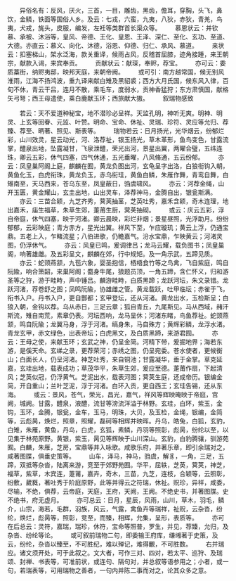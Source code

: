 <!-- { "loadSidebar": true } -->
　　异俗名有：反风，厌火，三首，一目，雕齿，黑齿，儋耳，穿胸，头飞，鼻饮，金鳞，铁面等国俗人乡。及云：七戎，六蛮，九夷，八狄，赤狄，青羌，鸟夷，犬戎，旄头，皮服，编发，左衽等类群首长渠众等。
　　慕恩状云：并钦慕、承被、沐浴等，皇风、帝德、王化、皇恩、王泽、深仁、至化、玄功、至道、大德。亦直云：慕义、向化、沐德，浴恩、仰德、归仁、承风、慕道。
　　来状云：扣塞梯山，架水泛海，款关重译，候雨占风，反稽首屈膝，迹角接踵，来王朝宗，献款入谒，来宾奉贡。
　　贡献状云：献琛，奉赆，荐宝。
　　亦可云：委质藁街，纳赆夷邸，映邦天庭，来朝帝阙。
　　或可引：南方越常国，候无别风淮雨，江海不扬鸿波，重九译来献白雉及黑貂裘；西方大月氏国，候东风入律，百旬不休，青云干吕，连月不散，乘毛车，度弱水，贡神香猛狩；东方肃慎国，献格矢弓弩；西王母遣使，乘白鹿献玉环；西旅献大獓。
　　叙瑞物感致

　　若云：天不爱道种秘宝，地不潜珍必呈祥。天监孔明，神听无爽。明神、明灵、上玄等回眷、元监、叶赞。明命、宝命、休祉、灵瑞、珍符、灵应等允归、荐臻、荐至、昞著、照见、斯表等。
　　瑞物若云：日月扬光，光华烟云，纷郁烂彩，山川效灵，星云动光，河、洛荐祉，银玉扬光，草木革形，鱼鸟变色，甘露流掌，醴泉出地，坠露凝甘，飞泉泄醴，荣光出河，景星出翼，两曜合璧，五纬连珠，卿云五彩，休气四塞，四气休通，五光垂曜，八风脩通，五云纷郁。
　　亦云：凤皇巢阿阁上庭，麒麟在囿，黄龙负图出河，玄龟呈字出洛，白狼衔钩入朝，黄鱼化玉，白虎衔珠，黄龙负玉，赤乌衔珪，黄鱼白鳞，朱雁作舞，青鸾自舞，白雉南至，天马西来，苍乌东至，凤皇蔽日，驺虞啸风。
　　亦云：河荐金绳，山开玉匮，黄金耀山，玄圭出地，山出灵车，泽荐神马，金腾自出，银瓮斯满。
　　亦云：三苗合颖，九芝齐秀，蓂荚抽茎，芝英吐秀，嘉禾含颖，奇木连理，地出嘉禾，庙生福草，朱草生郊，萐莆生厨，蓂荚抽砌。
　　或云：庆云五彩，浮自帝庭，休气四塞，映于河渚。卿云晨映，彩烂非烟；景星昼照，光浮助月。纷纷郁郁，云彩映庭；青方赤方，星光出翼。祥风下至，乍应璇玑；黄云上浮，仍通宝鼎。五老上入，乍睹流星；八伯进歌，仍瞻嘉气。汾水宝鼎，乍映黄云；河渚灵图，仍浮休气。
　　亦云：风皇已鸣，爰调律吕；龙马云耀，载负图书；凤皇巢阁，响著雄雌。及五彩呈文，麒麟在郊，行中规矩。及一角示武，五蹄见质。
　　亦云：蛇颈燕颔，九苞六象，婴圣抱信，栖梧食竹等之鸟禽，飞自紫庭，鸣自阮隃，响合箫韶，来巢阿阁；麕身牛尾，狼题员顶，一角五蹄，含仁怀义，归和游圣等之狩，游于畦畤，声中锤吕。麟游畦畤，白质黑蹄；龙跃河坛，朱文录错。龙跃河渚，荐卷舒之图；凤鸣阮隃，协雄雌之管。黄龙载跃，吐甲临坛；赤雀于飞，衔书入户。丹书入户，更自酆都；玄甲登坛，还从河渚。黄龙出水，玉检斯呈；白狼入朝，金钩以荐。乌从赤日，三足云章；狐自青丘，九尾斯见。马从西域，赭汗斯流，雉自南荒，素章仍表。河坛西响，龙马呈休；河渚东睹，鸟鱼荐祉。蛇颈燕颔，鸣自阮隃；龙翼马身，浮于河渚。缟身朱，马自殊方；黄辉彩鳞，龙浮水渚。青龙玄甲，赤文绿色，出表帝坛；白虎黑文，及白质黑蹄，来游君囿。
　　亦云：王母之使，来献玉环；玄武之神，仍呈金简。河精下带，爰掘地界；海若东游，是傒天命。玄绨之录，更荐荣河；赤绣之图，仍呈宛委。苍水使者，更候衡山；白面长人，仍呈河渚。神芝吐秀，来自铜池；甘露凝华，垂于金掌。草克延嘉，玄珪出地，载表成功；草茂华平，朱草生郊，爰应至德。萐莆作扇，下起清风；芝英似冠，仍浮黄气。芝泥出水，载表河图；蓂荚生庭，还成帝历。银编金简，开自重山；兰叶芝泥，浮于河渚。白环入贡，更自西王；玄珪告锡，还从东海。
　　或云：景风，苍气，荣光，昌光，嘉气，祥风等辉映晻映于帝庭，宫阙，城阙。甘露，醴泉，液醴，流甘等滂流洋溢于林野。玄珪，白环，紫玉，金钩，玉环，金腾，银瓮，金车，玉马，明珠，大贝，及玉检，金绳，银编，金简等，云彪昺，焕烂，照章，照耀，磊砢等相辉并映晖。丹乌，皓兔，白狐，玄豹，白雉，朱雁，黄鱼，丹鸟，白虎，玄狐，素鳞，丹羽等照彰，彪昺，纷纶以至，以见集于林苑原野。黄银，紫玉，昺见等辉映于山川深山。玄豹，白豹腾骧，驯游苑囿。白麟，朱雁，芝房，宝鼎等并入咏歌。咸歌乐府，并著乐章，即引余瑞对之，咸著图牒，俱垂史策等。
　　山车，泽马，神马，驺虞，解豸，一角，三足，五蹄，双抵等杂沓，陆离来游，竞至于郊野苑囿。华平，屈轶，芝英，蓂荚，神芝，福草，紫草，木宾连，萐莆，嘉卉，奇木，三苗，九芝，连枝，合颖等，云照彰，纷敷，葳蕤，著吐秀于阶庭原野，此等并得云之符瑞，休祉。贶珍，异祥，咸委，尽输，不绝，俱荐，云帝庭，天庭，王府，天阙，王阙。不绝史书，并著图牒。史不绝书，府无虚月。
　　亦可总云：日月，星辰，风雨，山川，草木，羽毛，鳞介，山宗，海若，毛群，羽族，风云，气露，禽鱼卉等瑞祥，祉贶，云杂沓，纷纶，焕烂，彪昺等，照彰，竞至，而臻，相辉，允集，呈形，表质等。
　　亦可在后总云：灵符，嘉瑞，瑞珍，休符，宝命等照普，罗生，并见，荐臻，允归，及杂沓、纷纶等论。
　　或可叙前瑞物二句，即委输王府库，缣缃著于史策，及云，纷纶，杂沓以臻至，不可胜纪，难以殚记，难得覼，不可胜数。
　　右并瑞应。诸文须开处，可于此叙之。文大者，可作三对、四对，若太平、巡狩、及瑞颂、封禅、书表等，可准前状，或连句、隔句对，并总叙等语参用之；小者，或一句，若瑞表等，可用瑞物之善者，一句内并陈二事而对之，论其众多之意。


